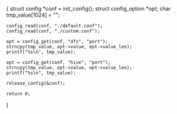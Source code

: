 {
    struct config *conf = init_config();
    struct config_option *opt;
    char tmp_value[1024] = "";

    config_read(conf, "./default.conf");
    config_read(conf, "./custom.conf");

    opt = config_get(conf, "dfs", "port");
    strncpy(tmp_value, opt->value, opt->value_len);
    printf("%s\n", tmp_value);

    opt = config_get(conf, "hive", "port");
    strncpy(tmp_value, opt->value, opt->value_len);
    printf("%s\n", tmp_value);

    release_config(&conf);
    
    return 0;
}
